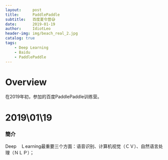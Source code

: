 ```yaml
---
layout:     post
title:      PaddlePaddle
subtitle:   百度夏令营😅
date:       2019-01-19
author:     IdiotLeo
header-img: img/beach_real_2.jpg
catalog: true
tags:
    - Deep Learning
    - Baidu
    - PaddlePaddle
---
```


# Overview

在2019年初，参加的百度PaddlePaddle训练营。

# 2019\01\19

### 簡介

Deep　Ｌearning最重要三个方面：语音识别、计算机视觉（ＣＶ）、自然语言处理（ＮＬＰ）；


